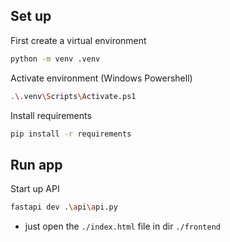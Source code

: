 ## Set up

First create a virtual environment

```bash
python -m venv .venv
```

Activate environment (Windows Powershell)

```bash
.\.venv\Scripts\Activate.ps1
```

Install requirements

```bash
pip install -r requirements
```

## Run app

Start up API

```bash
fastapi dev .\api\api.py
```

- just open the `./index.html` file in dir `./frontend`
